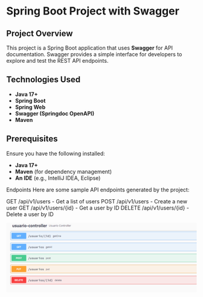 # Spring Boot Project with Swagger

## Project Overview
This project is a Spring Boot application that uses **Swagger** for API documentation. Swagger provides a simple interface for developers to explore and test the REST API endpoints.

## Technologies Used
- **Java 17+**
- **Spring Boot**
- **Spring Web**
- **Swagger (Springdoc OpenAPI)**
- **Maven**

## Prerequisites
Ensure you have the following installed:
- **Java 17+**
- **Maven** (for dependency management)
- **An IDE** (e.g., IntelliJ IDEA, Eclipse)

Endpoints
Here are some sample API endpoints generated by the project:

GET /api/v1/users - Get a list of users
POST /api/v1/users - Create a new user
GET /api/v1/users/{id} - Get a user by ID
DELETE /api/v1/users/{id} - Delete a user by ID

![swagger](/img/Captura%20de%20pantalla%202024-10-10%20130644.png)
